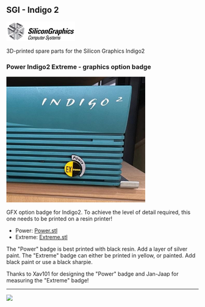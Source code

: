 ## SGI - Indigo 2

<img src="https://github.com/flexion-unity/SGI-3DPrint/raw/main/img/SGI-Logo.png" width="180">

3D-printed spare parts for the Silicon Graphics Indigo2

### Power Indigo2 Extreme - graphics option badge

<img src="https://raw.githubusercontent.com/flexion-unity/SGI-3DPrint/main/Indigo2/img/Power-Extreme.png" width="364">

GFX option badge for Indigo2. To achieve the level of detail required, this one needs to be printed on a resin printer!

- Power: [Power.stl](Power.stl)
- Extreme: [Extreme.stl](Extreme.stl)

The "Power" badge is best printed with black resin. Add a layer of silver paint.
The "Extreme" badge can either be printed in yellow, or painted. Add black paint or use a black sharpie.

Thanks to Xav101 for designing the "Power" badge and Jan-Jaap for measuring the "Extreme" badge!


<hr><img src="https://www.flexion.ch/cdn/img/flexion.svg" width="120">